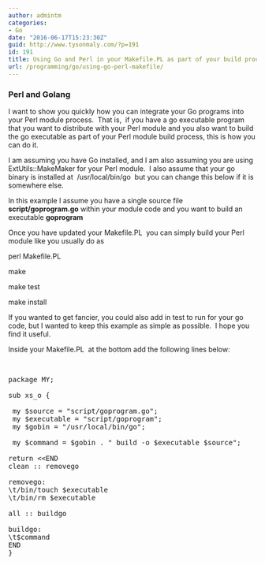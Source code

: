 ```yaml
---
author: admintm
categories:
- Go
date: "2016-06-17T15:23:30Z"
guid: http://www.tysonmaly.com/?p=191
id: 191
title: Using Go and Perl in your Makefile.PL as part of your build process
url: /programming/go/using-go-perl-makefile/
---
```


### Perl and Golang

I want to show you quickly how you can integrate your Go programs into your Perl module process.  That is,  if you have a go executable program that you want to distribute with your Perl module and you also want to build the go executable as part of your Perl module build process, this is how you can do it.

I am assuming you have Go installed, and I am also assuming you are using ExtUtils::MakeMaker for your Perl module.  I also assume that your go binary is installed at  /usr/local/bin/go  but you can change this below if it is somewhere else.

In this example I assume you have a single source file  **script/goprogram.go** within your module code and you want to build an executable **goprogram**

Once you have updated your Makefile.PL  you can simply build your Perl module like you usually do as

perl Makefile.PL

make

make test

make install

If you wanted to get fancier, you could also add in test to run for your go code, but I wanted to keep this example as simple as possible.  I hope you find it useful.

Inside your Makefile.PL  at the bottom add the following lines below:

&nbsp;

<pre>package MY;

sub xs_o {

 my $source = "script/goprogram.go";
 my $executable = "script/goprogram";
 my $gobin = "/usr/local/bin/go";

 my $command = $gobin . " build -o $executable $source";

return &lt;&lt;END
clean :: removego

removego:
\t/bin/touch $executable
\t/bin/rm $executable

all :: buildgo

buildgo:
\t$command
END
}
</pre>

&nbsp;